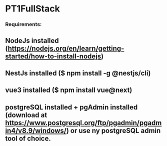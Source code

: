 # PT1FullStack
### Requirements:
## NodeJs installed (https://nodejs.org/en/learn/getting-started/how-to-install-nodejs)
## NestJs installed ($ npm install -g @nestjs/cli)
## vue3 installed ($ npm install vue@next)
## postgreSQL installed + pgAdmin installed (download at https://www.postgresql.org/ftp/pgadmin/pgadmin4/v8.9/windows/) or use ny postgreSQL admin tool of choice.

